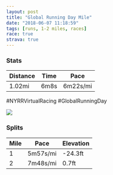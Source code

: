 ```yaml
---
layout: post
title: "Global Running Day Mile"
date: "2018-06-07 11:18:59"
tags: [runs, 1-2 miles, races]
race: true
strava: true
---
```


### Stats

| Distance | Time | Pace |
|----------|------|------|
|1.02mi|6m8s|6m22s/mi|

#NYRRVirtualRacing #GlobalRunningDay

<img src='https://maps.googleapis.com/maps/api/staticmap?maptype=roadmap&path=enc:}pmwFz|sbMaIg@gE}SEy_@yC}FwBmLh@}]&key=AIzaSyC1MId7bFpkLXNAaYhBSTb8jLyiSqzbDtM&size=800x800&markers=color:yellow|label:S|40.70687,-73.99902&markers=color:green|label:F|40.71067,-73.98185'>

### Splits

| Mile | Pace | Elevation |
|------|------|-----------|
|1|5m57s/mi|-24.3ft|
|2|7m48s/mi|0.7ft|
